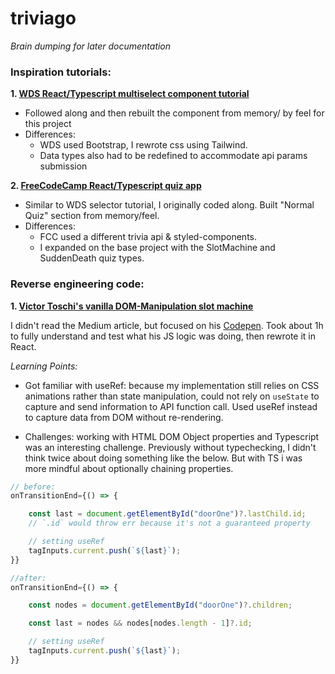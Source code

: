 # triviago

_Brain dumping for later documentation_

### Inspiration tutorials:

**1. [WDS React/Typescript multiselect component tutorial](https://www.youtube.com/watch?v=bAJlYgeovlg)**

- Followed along and then rebuilt the component from memory/ by feel for this project
- Differences:
  - WDS used Bootstrap, I rewrote css using Tailwind.
  - Data types also had to be redefined to accommodate api params submission

**2. [FreeCodeCamp React/Typescript quiz app](https://www.youtube.com/watch?v=F2JCjVSZlG0)**

- Similar to WDS selector tutorial, I originally coded along. Built "Normal Quiz" section from memory/feel.
- Differences:
  - FCC used a different trivia api & styled-components.
  - I expanded on the base project with the SlotMachine and SuddenDeath quiz types.

### Reverse engineering code:

**1. [Victor Toschi's vanilla DOM-Manipulation slot machine](https://medium.com/@victortoschi/how-to-create-a-slot-machine-animation-with-css-and-javascript-9073ab9db9ea)**

I didn't read the Medium article, but focused on his [Codepen](https://codepen.io/toschivictor/pen/JjNZjEj). Took about 1h to fully understand and test what his JS logic was doing, then rewrote it in React.

_Learning Points:_

- Got familiar with useRef: because my implementation still relies on CSS animations rather than state manipulation, could not rely on `useState` to capture and send information to API function call. Used useRef instead to capture data from DOM without re-rendering.

- Challenges: working with HTML DOM Object properties and Typescript was an interesting challenge. Previously without typechecking, I didn't think twice about doing something like the below. But with TS i was more mindful about optionally chaining properties.

```javascript
// before:
onTransitionEnd={() => {

    const last = document.getElementById("doorOne")?.lastChild.id;
    // `.id` would throw err because it's not a guaranteed property

    // setting useRef
    tagInputs.current.push(`${last}`);
}}

//after:
onTransitionEnd={() => {

    const nodes = document.getElementById("doorOne")?.children;

    const last = nodes && nodes[nodes.length - 1]?.id;

    // setting useRef
    tagInputs.current.push(`${last}`);
}}
```
